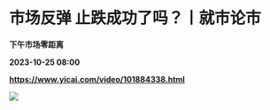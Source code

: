 # 市场反弹 止跌成功了吗？丨就市论市
**下午市场零距离**

**2023-10-25 08:00**

**https://www.yicai.com/video/101884338.html**

![](http://imgcdn.yicai.com/vms-new/2023/10/77dc2e72-c4a7-4b41-9818-f7f0c27d9d8d_I9Bg.jpg)
